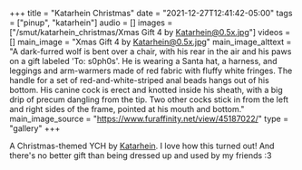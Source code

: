 +++
title = "Katarhein Christmas"
date = "2021-12-27T12:41:42-05:00"
tags = ["pinup", "katarhein"]
audio = []
images = ["/smut/katarhein_christmas/Xmas Gift 4 by Katarhein@0.5x.jpg"]
videos = []
main_image = "Xmas Gift 4 by Katarhein@0.5x.jpg"
main_image_alttext = "A dark-furred wolf is bent over a chair, with his rear in the air and his paws on a gift labeled 'To: s0ph0s'. He is wearing a Santa hat, a harness, and leggings and arm-warmers made of red fabric with fluffy white fringes. The handle for a set of red-and-white-striped anal beads hangs out of his bottom. His canine cock is erect and knotted inside his sheath, with a big drip of precum dangling from the tip. Two other cocks stick in from the left and right sides of the frame, pointed at his mouth and bottom."
main_image_source = "https://www.furaffinity.net/view/45187022/"
type = "gallery"
+++

A Christmas-themed YCH by [Katarhein](https://furaffinity.net/user/Katarhein).<!--more--> I love how this turned out! And there's no better gift than being dressed up and used by my friends :3
